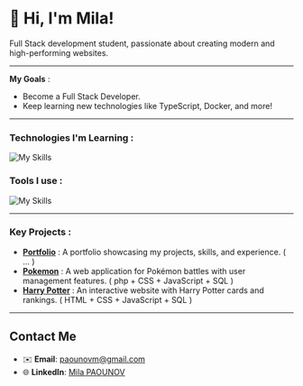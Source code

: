 # 👋 Hi, I'm Mila!

Full Stack development student, passionate about creating modern and high-performing websites.

---

**My Goals** :
- Become a Full Stack Developer.
- Keep learning new technologies like TypeScript, Docker, and more!

---

### **Technologies I'm Learning** :
![My Skills](https://skillicons.dev/icons?i=js,html,css,tailwind,python,php,mysql,symfony,sass)
### **Tools I use** :
![My Skills](https://skillicons.dev/icons?i=git,vscode,postman,figma,illustrator,notion)

---

### **Key Projects** :
- [**Portfolio**]( https://github.com/Mila2809/Portfolio ) :  A portfolio showcasing my projects, skills, and experience. ( ... )
- [**Pokemon**](https://github.com/AS-Ven/pokemonBattle) : A web application for Pokémon battles with user management features. ( php + CSS + JavaScript + SQL )
- [**Harry Potter**](https://github.com/Mila2809/Site-Carte-API-HP) : An interactive website with Harry Potter cards and rankings.   ( HTML + CSS + JavaScript + SQL )

---
  
## **Contact Me**
- ✉️ **Email**: paounovm@gmail.com  
- 🌐 **LinkedIn**: [Mila PAOUNOV](https://www.linkedin.com/in/mila-paounov-759935291/)
